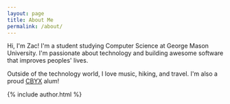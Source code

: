 ```yaml
---
layout: page
title: About Me
permalink: /about/
---
```


Hi, I'm Zac! I'm a student studying Computer Science at George Mason
University.  I'm passionate about technology and building awesome
software that improves peoples' lives.

Outside of the technology world, I love music, hiking, and travel. I'm
also a proud [CBYX](http://www.usagermanyscholarship.org) alum!

<footer class="article-footer" mar>
{% include author.html %}
</footer>
